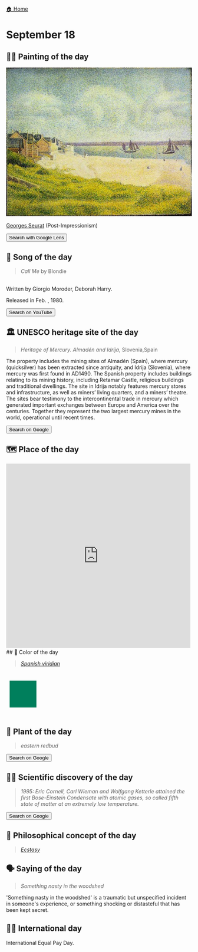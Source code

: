 
[🏠 Home](../../index.md)

# September 18

## 🧑‍🎨 Painting of the day

<img width="600" src="../img/Georges_Seurat_7.jpg">

[Georges Seurat](https://en.wikipedia.org/wiki/Georges_Seurat) (Post-Impressionism)

<button class="btn btn-success"
onclick=" window.open('https://lens.google.com/uploadbyurl?url=https://iretes.github.io/one-a-day/data/img/Georges_Seurat_7.jpg','_blank')">
Search with Google Lens
</button>

## 🎼 Song of the day

> *Call Me*
by Blondie

<br />Written by Giorgio Moroder, Deborah Harry.

Released in Feb. , 1980.

<button class="btn btn-success"
onclick=" window.open('http://www.youtube.com/search?q=Call Me by Blondie','_blank')">
Search on YouTube
</button>

## 🏛️ UNESCO heritage site of the day

> *Heritage of Mercury. Almadén and Idrija*, Slovenia,Spain

<p>The property includes the mining sites of Almad&eacute;n (Spain), where mercury (quicksilver) has been extracted since antiquity, and Idrija (Slovenia), where mercury was first found in AD1490. The Spanish property includes buildings relating to its mining history, including Retamar Castle, religious buildings and traditional dwellings. The site in Idrija notably features mercury stores and infrastructure, as well as miners&rsquo; living quarters, and a miners&rsquo; theatre. The sites bear testimony to the intercontinental trade in mercury which generated important exchanges between Europe and America over the centuries. Together they represent the two largest mercury mines in the world, operational until recent times.</p>

<button class="btn btn-success"
onclick=" window.open('http://www.google.com/search?q=Heritage of Mercury. Almadén and Idrija','_blank')">
Search on Google
</button>

## 🗺️ Place of the day

<iframe
src="https://www.mapcrunch.com"
name="mapcrunch"
width="500"
height="500"
allowTransparency="true"
scrolling="no"
frameborder="0"
>
</iframe>
## 🎨 Color of the day

> *[Spanish viridian](https://en.wikipedia.org/wiki/Viridian#Spanish_viridian)*

<div style="color:#007F5C; font-size: 100px;">&#9632;</div>

## 🌿 Plant of the day

> *eastern redbud*

<button class="btn btn-success"
onclick=" window.open('http://www.google.com/search?q=eastern redbud','_blank')">
Search on Google
</button>

## 🧑‍🔬 Scientific discovery of the day

> *1995: Eric Cornell, Carl Wieman and Wolfgang Ketterle attained the first Bose-Einstein Condensate with atomic gases, so called fifth state of matter at an extremely low temperature.*

<button class="btn btn-success"
onclick=" window.open('http://www.google.com/search?q=1995: Eric Cornell, Carl Wieman and Wolfgang Ketterle attained the first Bose-Einstein Condensate with atomic gases, so called fifth state of matter at an extremely low temperature.','_blank')"> 
Search on Google
</button>

## 💭 Philosophical concept of the day

> *[Ecstasy](https://en.wikipedia.org/wiki/Ecstasy_(philosophy))*

## 🗣️ Saying of the day

> *Something nasty in the woodshed*

'Something nasty in the woodshed' is a traumatic but unspecified incident in someone's experience, or something  shocking or distasteful that has been  kept secret.

## 🏳️‍🌈 International day

International Equal Pay Day.